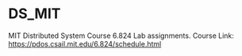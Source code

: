 # DS_MIT

MIT Distributed System Course 6.824 Lab assignments.
Course Link: https://pdos.csail.mit.edu/6.824/schedule.html
